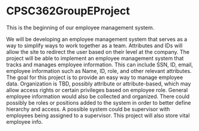 # CPSC362GroupEProject

This is the beginning of our employee management system. 

We will be developing an employee management system that serves as a way to simplify ways to work together as a team. Attributes and IDs will allow the site to redirect the user based on their level at the company. The project will be able to implement an employee management system that tracks and manages employee information. This can include SSN, ID, email, employee information such as Name, ID, role, and other relevant attributes. The goal for this project is to provide an easy way to manage employee data. Organization is TBD, possibly attribute or attribute-based, which may allow access rights or certain privileges based on employee role. General employee information would also be collected and organized. There could possibly be roles or positions added to the system in order to better define hierarchy and access. A possible system could be supervisor with employees being assigned to a supervisor. This project will also store vital employee info.
